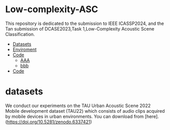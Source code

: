 # Low-complexity-ASC
This repository is dedicated to the submission to IEEE ICASSP2024, and the Tan submission of DCASE2023,Task 1,Low-Complexity Acoustic Scene Classification.
- [Datasets](#datasets)
- [Enviroment](#environment)
- [Code](#code)
	- [AAA](#aaa)
	- [bbb](#bbb)
- [Code](#code)
# datasets
We conduct our experiments on the TAU Urban Acoustic Scene 2022 Mobile development dataset (TAU22) which consists of audio clips acquired by mobile devices in urban environments. You can download from [here].(https://doi.org/10.5281/zenodo.6337421)
